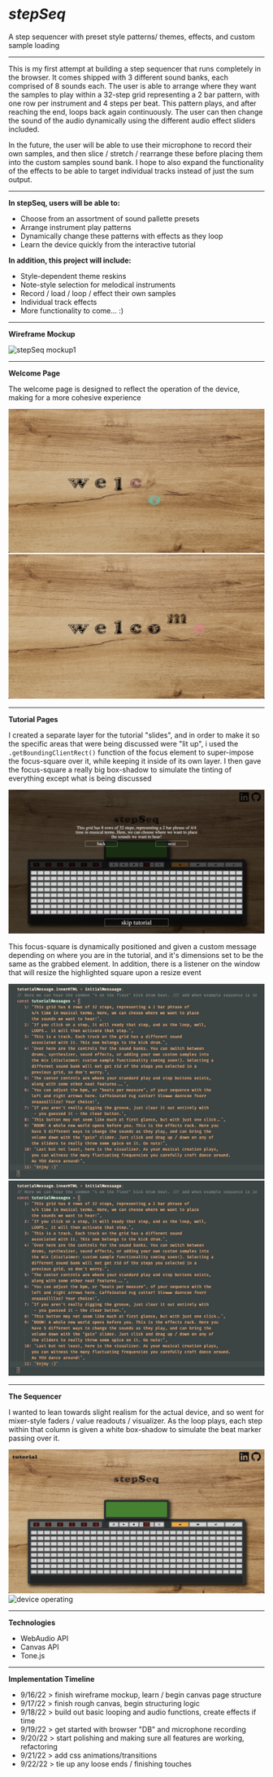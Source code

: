 # *stepSeq*
A step sequencer with preset style patterns/ themes, effects, and custom sample loading

---------------------------------------------------------------------------------------

This is my first attempt at building a step sequencer that runs completely in the browser. It comes shipped with 3 different sound banks, each comprised of 8 sounds each. The user is able to arrange where they want the samples to play within a 32-step grid representing a 2 bar pattern, with one row per instrument and 4 steps per beat. This pattern plays, and after reaching the end, loops back again continuously.
The user can then change the sound of the audio dynamically using the different audio effect sliders included.

In the future, the user will be able to use their microphone to record their own samples, and then slice / stretch / rearrange these before placing them into the custom samples sound bank. I hope to also expand the functionality of the effects to be able to target individual tracks instead of just the sum output.

---------------------------------------------------------------------------------------

**In stepSeq, users will be able to:**

- Choose from an assortment of sound pallette presets
- Arrange instrument play patterns
- Dynamically change these patterns with effects as they loop
- Learn the device quickly from the interactive tutorial


**In addition, this project will include:**

- Style-dependent theme reskins
- Note-style selection for melodical instruments
- Record / load / loop / effect their own samples
- Individual track effects
- More functionality to come... :)

---------------------------------------------------------------------------------------

**Wireframe Mockup**

![stepSeq mockup1](https://user-images.githubusercontent.com/66338879/190670304-a8cf0adf-78ed-4a28-b198-710315223993.jpg)


---------------------------------------------------------------------------------------

**Welcome Page**

The welcome page is designed to reflect the operation of the device, making for a more cohesive experience

![welcome page1](src/styles/assets/welcome_1.jpg)
![welcome page2](src/styles/assets/welcome_2.jpg)

---------------------------------------------------------------------------------------

**Tutorial Pages**

I created a separate layer for the tutorial "slides", and in order to make it so the specific areas that were being discussed were "lit up", i used the ```.getBoundingClientRect()``` function of the focus element to super-impose the focus-square over it, while keeping it inside of its own layer. I then gave the focus-square a really big box-shadow to simulate the tinting of everything except what is being discussed

![welcome page1](src/styles/assets/tutorial_preview.jpg)

This focus-square is dynamically positioned and given a custom message depending on where you are in the tutorial, and it's dimensions set to be the same as the grabbed element. In addition, there is a listener on the window that will resize the highlighted square upon a resize event

![tutorial messages](src/styles/assets/tutorial_messages.jpg)
![focus square](src/styles/assets/tutorial_messages.jpg)

---------------------------------------------------------------------------------------

**The Sequencer**

I wanted to lean towards slight realism for the actual device, and so went for mixer-style faders / value readouts / visualizer. As the loop plays, each step within that column is given a white box-shadow to simulate the beat marker passing over it.

![device on start](src/styles/assets/device_on_start.jpg)
![device operating](src/styles/assets/device_operating.gif)

---------------------------------------------------------------------------------------

**Technologies**

- WebAudio API
- Canvas API
- Tone.js

---------------------------------------------------------------------------------------

**Implementation Timeline**

- 9/16/22 > finish wireframe mockup, learn / begin canvas page structure
- 9/17/22 > finish rough canvas, begin structuring logic
- 9/18/22 > build out basic looping and audio functions, create effects if time
- 9/19/22 > get started with browser "DB" and microphone recording
- 9/20/22 > start polishing and making sure all features are working, refactoring
- 9/21/22 > add css animations/transitions
- 9/22/22 > tie up any loose ends / finishing touches

